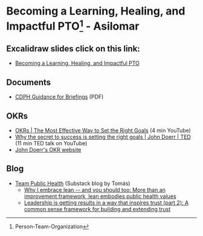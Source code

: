 # Becoming a Learning, Healing, and Impactful PTO[^pto] - Asilomar 

## Excalidraw slides click on this link:
- [Becoming a Learning, Healing, and Impactful PTO](https://link.excalidraw.com/p/readonly/WN9Qno7Jv9pqT2zuvVHr)

## Documents
- [CDPH Guidance for Briefings](https://app.box.com/s/01cyuwzcjwkpd62pnj95bb5r4nulb4tj) (PDF)

## OKRs 
- [OKRs | The Most Effective Way to Set the Right Goals](https://youtube.com/watch?v=Neu4aCB3378) (4 min YouTube)
- [Why the secret to success is setting the right goals | John Doerr | TED](https://www.youtube.com/watch?v=L4N1q4RNi9I) (11 min TED talk on YouTube)
- [John Doerr's OKR website](https://www.whatmatters.com/)

## Blog
- [Team Public Health](https://www.whatmatters.com/) (Substack blog by Tomás)
  - [Why I embrace lean -- and you should too: More than an improvement framework, lean embodies public health values](https://teampublichealth.substack.com/p/why-i-embrace-lean-and-you-should)
  - [Leadership is getting results in a way that inspires trust (part 2): A common sense framework for building and extending trust](https://teampublichealth.substack.com/p/leadership-is-getting-results-in-2f3)   


[^pto]: Person-Team-Organization
